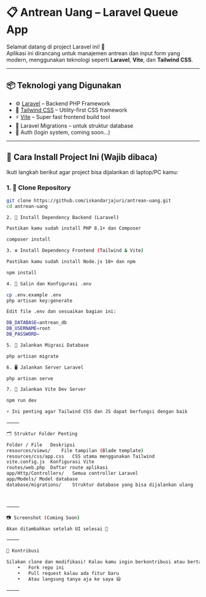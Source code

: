 
# 📋 Antrean Uang – Laravel Queue App

Selamat datang di project Laravel ini! 🎉  
Aplikasi ini dirancang untuk manajemen antrean dan input form yang modern, menggunakan teknologi seperti **Laravel**, **Vite**, dan **Tailwind CSS**.

---

## 📦 Teknologi yang Digunakan

- ⚙️ [Laravel](https://laravel.com/) – Backend PHP Framework
- 🎨 [Tailwind CSS](https://tailwindcss.com/) – Utility-first CSS framework
- ⚡️ [Vite](https://vitejs.dev/) – Super fast frontend build tool
- 🧪 Laravel Migrations – untuk struktur database
- 🔐 Auth (login system, coming soon...)

---

## 🚀 Cara Install Project Ini (Wajib dibaca)

Ikuti langkah berikut agar project bisa dijalankan di laptop/PC kamu:

### 1. 🧲 Clone Repository

```bash
git clone https://github.com/iskandarjajuri/antrean-uang.git
cd antrean-uang

2. 🐘 Install Dependency Backend (Laravel)

Pastikan kamu sudah install PHP 8.1+ dan Composer

composer install

3. ⚙️ Install Dependency Frontend (Tailwind & Vite)

Pastikan kamu sudah install Node.js 18+ dan npm

npm install

4. 📝 Salin dan Konfigurasi .env

cp .env.example .env
php artisan key:generate

Edit file .env dan sesuaikan bagian ini:

DB_DATABASE=antrean_db
DB_USERNAME=root
DB_PASSWORD=

5. 🧱 Jalankan Migrasi Database

php artisan migrate

6. 🖥 Jalankan Server Laravel

php artisan serve

7. 🧵 Jalankan Vite Dev Server

npm run dev

⚡ Ini penting agar Tailwind CSS dan JS dapat berfungsi dengan baik

⸻

🗂 Struktur Folder Penting

Folder / File	Deskripsi
resources/views/	File tampilan (Blade template)
resources/css/app.css	CSS utama menggunakan Tailwind
vite.config.js	Konfigurasi Vite
routes/web.php	Daftar route aplikasi
app/Http/Controllers/	Semua controller Laravel
app/Models/	Model database
database/migrations/	Struktur database yang bisa dijalankan ulang



⸻

📷 Screenshot (Coming Soon)

Akan ditambahkan setelah UI selesai 👀

⸻

🤝 Kontribusi

Silakan clone dan modifikasi! Kalau kamu ingin berkontribusi atau bertanya:
	•	Fork repo ini
	•	Pull request kalau ada fitur baru
	•	Atau langsung tanya aja ke saya 😄

⸻

